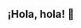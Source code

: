 ## ¡Hola, hola! 👋

<!--
**jmrc47/jmrc47** es un repositorio ✨ _special_ ✨ repository porque su archivo `README.md` (el que está viendo usted) aparece en el perfil de GitHub de jmrc47,

Aquí van algunas ideas para comenzar:

- 🔭 Ahora estoy trabajando en ...
- 🌱 Ahora estoy aprendiendo a ...
- 👯 Busco colaborar en ...
- 🤔 Busco ayuda con ...
- 💬 Pregúnteme sobre ...
- 📫 Cómo puede contactar conmigo: ...
- 😄 Otra cosa: ...
- ⚡ Cosas graciosas: ...
-->
